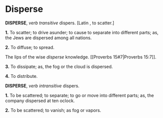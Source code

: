 # Disperse

**DISPERSE**, _verb transitive_ dispers. \[Latin , to scatter.\]

**1.** To scatter; to drive asunder; to cause to separate into different parts; as, the Jews are dispersed among all nations.

**2.** To diffuse; to spread.

The lips of the wise _disperse_ knowledge. [[Proverbs 15#7|Proverbs 15:7]].

**3.** To dissipate; as, the fog or the cloud is dispersed.

**4.** To distribute.

**DISPERSE**, _verb intransitive_ dispers.

**1.** To be scattered; to separate; to go or move into different parts; as, the company dispersed at ten oclock.

**2.** To be scattered; to vanish; as fog or vapors.